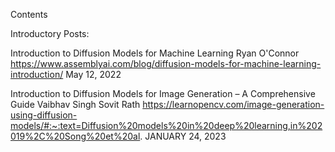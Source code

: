 
Contents



Introductory Posts:

Introduction to Diffusion Models for Machine Learning
Ryan O'Connor
https://www.assemblyai.com/blog/diffusion-models-for-machine-learning-introduction/
May 12, 2022



Introduction to Diffusion Models for Image Generation – A Comprehensive Guide
Vaibhav Singh
Sovit Rath
https://learnopencv.com/image-generation-using-diffusion-models/#:~:text=Diffusion%20models%20in%20deep%20learning,in%202019%2C%20Song%20et%20al.
JANUARY 24, 2023
